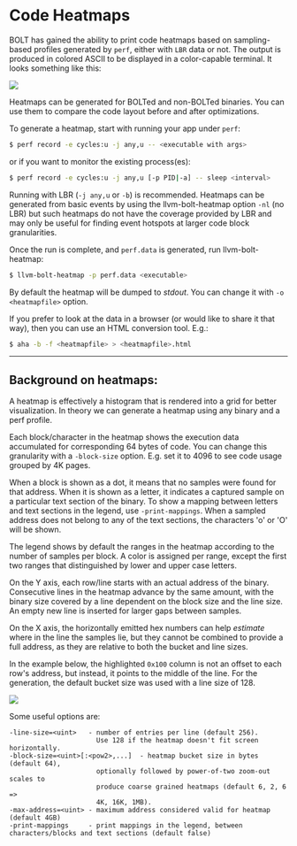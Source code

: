 # Code Heatmaps

BOLT has gained the ability to print code heatmaps based on
sampling-based profiles generated by `perf`, either with `LBR` data or not.
The output is produced in colored ASCII to be displayed in a color-capable
terminal. It looks something like this:

![](./Heatmap.png)

Heatmaps can be generated for BOLTed and non-BOLTed binaries. You can
use them to compare the code layout before and after optimizations.

To generate a heatmap, start with running your app under `perf`:

```bash
$ perf record -e cycles:u -j any,u -- <executable with args>
```
or if you want to monitor the existing process(es):
```bash
$ perf record -e cycles:u -j any,u [-p PID|-a] -- sleep <interval>
```

Running with LBR (`-j any,u` or `-b`) is recommended. Heatmaps can be generated
from basic events by using the llvm-bolt-heatmap option `-nl` (no LBR) but
such heatmaps do not have the coverage provided by LBR and may only be useful
for finding event hotspots at larger code block granularities.

Once the run is complete, and `perf.data` is generated, run llvm-bolt-heatmap:

```bash
$ llvm-bolt-heatmap -p perf.data <executable>
```

By default the heatmap will be dumped to *stdout*. You can change it
with `-o <heatmapfile>` option.


If you prefer to look at the data in a browser (or would like to share
it that way), then you can use an HTML conversion tool. E.g.:

```bash
$ aha -b -f <heatmapfile> > <heatmapfile>.html
```

---

## Background on heatmaps:
A heatmap is effectively a histogram that is rendered into a grid for better
visualization.
In theory we can generate a heatmap using any binary and a perf profile.

Each block/character in the heatmap shows the execution data accumulated for
corresponding 64 bytes of code. You can change this granularity with a
`-block-size` option.
E.g. set it to 4096 to see code usage grouped by 4K pages.


When a block is shown as a dot, it means that no samples were found for that
address.
When it is shown as a letter, it indicates a captured sample on a particular
text section of the binary.
To show a mapping between letters and text sections in the legend, use
`-print-mappings`.
When a sampled address does not belong to any of the text sections, the
characters 'o' or 'O' will be shown.

The legend shows by default the ranges in the heatmap according to the number
of samples per block.
A color is assigned per range, except the first two ranges that distinguished by
lower and upper case letters.

On the Y axis, each row/line starts with an actual address of the binary.
Consecutive lines in the heatmap advance by the same amount, with the binary
size covered by a line dependent on the block size and the line size.
An empty new line is inserted for larger gaps between samples.

On the X axis, the horizontally emitted hex numbers can help *estimate* where
in the line the samples lie, but they cannot be combined to provide a full
address, as they are relative to both the bucket and line sizes.

In the example below, the highlighted `0x100` column is not an offset to each
row's address, but instead, it points to the middle of the line.
For the generation, the default bucket size was used with a line size of 128.


![](./HeatmapHeader.png)


Some useful options are:

```
-line-size=<uint>   - number of entries per line (default 256).
                      Use 128 if the heatmap doesn't fit screen horizontally.
-block-size=<uint>[:<pow2>,...]  - heatmap bucket size in bytes (default 64),
                      optionally followed by power-of-two zoom-out scales to
                      produce coarse grained heatmaps (default 6, 2, 6 =>
                      4K, 16K, 1MB).
-max-address=<uint> - maximum address considered valid for heatmap (default 4GB)
-print-mappings     - print mappings in the legend, between characters/blocks and text sections (default false)
```
